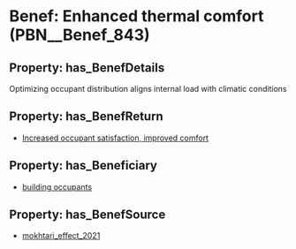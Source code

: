 # Benef: __Enhanced thermal comfort__ (PBN__Benef_843)

## Property: has_BenefDetails

Optimizing occupant distribution aligns internal load with climatic conditions

## Property: has_BenefReturn

* [Increased occupant satisfaction, improved comfort](../BenefReturn/PBN__BenefReturn_917)

## Property: has_Beneficiary

* [building occupants](../Stakeholder/PBN__Stakeholder_97)

## Property: has_BenefSource

* [mokhtari_effect_2021](../Article/PBN__Article_169)

